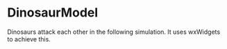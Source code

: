 # DinosaurModel
Dinosaurs attack each other in the following simulation. It uses wxWidgets to achieve this.
